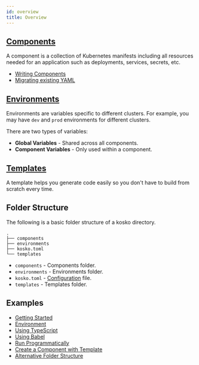 ```yaml
---
id: overview
title: Overview
---
```


## [Components](components.md)

A component is a collection of Kubernetes manifests including all resources needed for an application such as deployments, services, secrets, etc.

- [Writing Components](components.md)
- [Migrating existing YAML](commands.md#migrate)

## [Environments](environments.md)

Environments are variables specific to different clusters. For example, you may have `dev` and `prod` environments for different clusters.

There are two types of variables:

- **Global Variables** - Shared across all components.
- **Component Variables** - Only used within a component.

## [Templates](templates.md)

A template helps you generate code easily so you don't have to build from scratch every time.

## Folder Structure

The following is a basic folder structure of a kosko directory.

```shell
.
├── components
├── environments
├── kosko.toml
└── templates
```

- `components` - Components folder.
- `environments` - Environments folder.
- `kosko.toml` - [Configuration](references/configuration.md) file.
- `templates` - Templates folder.

## Examples

- [Getting Started](https://github.com/tommy351/kosko/tree/master/examples/getting-started)
- [Environment](https://github.com/tommy351/kosko/tree/master/examples/environment)
- [Using TypeScript](https://github.com/tommy351/kosko/tree/master/examples/typescript)
- [Using Babel](https://github.com/tommy351/kosko/tree/master/examples/babel)
- [Run Programmatically](https://github.com/tommy351/kosko/tree/master/examples/run-programmatically)
- [Create a Component with Template](https://github.com/tommy351/kosko/tree/master/examples/template-component)
- [Alternative Folder Structure](https://github.com/tommy351/kosko/tree/master/examples/alternative-folder-structure)
